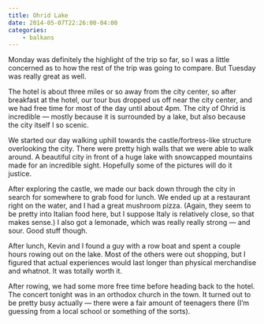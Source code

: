 ```yaml
---
title: Ohrid Lake
date: 2014-05-07T22:26:00-04:00
categories:
    - balkans
---
```


Monday was definitely the highlight of the trip so far, so I was a little concerned as to how the rest of the trip was going to compare. But Tuesday was really great as well.

The hotel is about three miles or so away from the city center, so after breakfast at the hotel, our tour bus dropped us off near the city center, and we had free time for most of the day until about 4pm. The city of Ohrid is incredible — mostly because it is surrounded by a lake, but also because the city itself I so scenic.

We started our day walking uphill towards the castle/fortress-like structure overlooking the city. There were pretty high walls that we were able to walk around. A beautiful city in front of a huge lake with snowcapped mountains made for an incredible sight. Hopefully some of the pictures will do it justice.

After exploring the castle, we made our back down through the city in search for somewhere to grab food for lunch. We ended up at a restaurant right on the water, and I had a great mushroom pizza. (Again, they seem to be pretty into Italian food here, but I suppose Italy is relatively close, so that makes sense.) I also got a lemonade, which was really really strong — and sour. Good stuff though.

After lunch, Kevin and I found a guy with a row boat and spent a couple hours rowing out on the lake. Most of the others were out shopping, but I figured that actual experiences would last longer than physical merchandise and whatnot. It was totally worth it.

After rowing, we had some more free time before heading back to the hotel. The concert tonight was in an orthodox church in the town. It turned out to be pretty busy actually — there were a fair amount of teenagers there (I’m guessing from a local school or something of the sorts).
